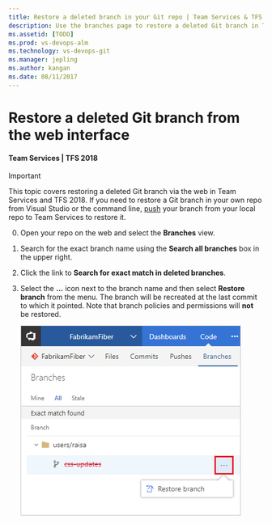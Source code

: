 ```yaml
---
title: Restore a deleted branch in your Git repo | Team Services & TFS
description: Use the branches page to restore a deleted Git branch in Team Services or Team Foundation Server
ms.assetid: [TODO]
ms.prod: vs-devops-alm
ms.technology: vs-devops-git
ms.manager: jepling
ms.author: kangan
ms.date: 08/11/2017
---
```


# Restore a deleted Git branch from the web interface

#### Team Services | TFS 2018

>[!IMPORTANT]
> This topic covers restoring a deleted Git branch via the web in Team Services and TFS 2018. If you need to restore a Git branch in your own repo from Visual Studio or the command line,
[push](tutorial/pushing.md) your branch from your local repo to Team Services to restore it. 

0. Open your repo on the web and select the  **Branches** view.

0. Search for the exact branch name using the **Search all branches** box in the upper right.

0. Click the link to **Search for exact match in deleted branches**.

0. Select the **...** icon next to the branch name and then select **Restore branch** from the menu. The branch will be recreated at the last commit to which it pointed. Note that branch
policies and permissions will **not** be restored.

    ![Restore your deleted branch in the Team Services/TFS web interface](_img/branches/restore_deleted_branch.png)